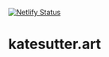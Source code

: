 [![Netlify Status](https://api.netlify.com/api/v1/badges/058eb78d-8999-4a63-bdd1-72a4b9d45052/deploy-status)](https://app.netlify.com/sites/katesutter/deploys)

# katesutter.art
